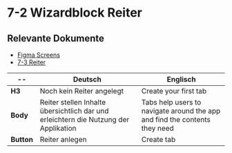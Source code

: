 # 7-2 Wizardblock Reiter

## Relevante Dokumente

* [Figma Screens](https://www.figma.com/file/ObpEGoczbPSUsnoH7aPFLbdy/Workflow-Generator-Screens?node-id=644%3A321)
* [7-3 Reiter](../pages/7-3_tabs.md)

-- | Deutsch | Englisch
---|---|---
**H3** | Noch kein Reiter angelegt | Create your first tab
**Body** | Reiter stellen Inhalte übersichtlich dar und erleichtern die Nutzung der Applikation | Tabs help users to navigate around the app and find the contents they need
**Button** | Reiter anlegen | Create tab